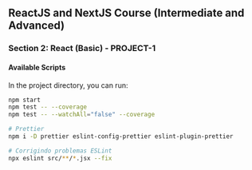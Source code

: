 
## ReactJS and NextJS Course (Intermediate and Advanced)

### **Section 2: React (Basic)** - PROJECT-1

#### Available Scripts

In the project directory, you can run:

```bash
npm start
npm test -- --coverage
npm test -- --watchAll="false" --coverage

# Prettier
npm i -D prettier eslint-config-prettier eslint-plugin-prettier

# Corrigindo problemas ESLint
npx eslint src/**/*.jsx --fix
```
